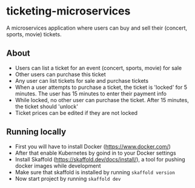 # ticketing-microservices
A microservices application where users can buy and sell their (concert, sports, movie) tickets.

## About
- Users can list a ticket for an event (concert, sports, movie) for sale
- Other users can purchase this ticket
- Any user can list tickets for sale and purchase tickets
- When a user attempts to purchase a ticket, the ticket is 'locked' for 5 minutes. The user has 15 minutes to enter their payment info
- While locked, no other user can purchase the ticket. After 15 minutes, the ticket should 'unlock'
- Ticket prices can be edited if they are not locked

## Running locally
- First you will have to install Docker (https://www.docker.com/)
- After that enable Kubernetes by goind in to your Docker settings
- Install Skaffold (https://skaffold.dev/docs/install/), a tool for pushing docker images while development
- Make sure that skaffold is installed by running `skaffold version`
- Now start project by running `skaffold dev`
